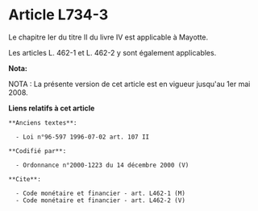 # Article L734-3

Le chapitre Ier du titre II du livre IV est applicable à Mayotte.

Les articles L. 462-1 et L. 462-2 y sont également applicables.

**Nota:**

NOTA : La présente version de cet article est en vigueur jusqu'au 1er mai 2008.

**Liens relatifs à cet article**

	**Anciens textes**:

	  - Loi n°96-597 1996-07-02 art. 107 II

	**Codifié par**:

	  - Ordonnance n°2000-1223 du 14 décembre 2000 (V)

	**Cite**:

	  - Code monétaire et financier - art. L462-1 (M)
	  - Code monétaire et financier - art. L462-2 (V)
